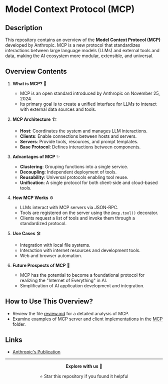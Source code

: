# Model Context Protocol (MCP)

## Description
This repository contains an overview of the **Model Context Protocol (MCP)** developed by Anthropic. MCP is a new protocol that standardizes interactions between large language models (LLMs) and external tools and data, making the AI ecosystem more modular, extensible, and universal.

## Overview Contents
1. **What is MCP?** 🤔
   - MCP is an open standard introduced by Anthropic on November 25, 2024.
   - Its primary goal is to create a unified interface for LLMs to interact with external data sources and tools.

2. **MCP Architecture** 🏗️
   - **Host**: Coordinates the system and manages LLM interactions.
   - **Clients**: Enable connections between hosts and servers.
   - **Servers**: Provide tools, resources, and prompt templates.
   - **Base Protocol**: Defines interactions between components.

3. **Advantages of MCP** ✨
   - **Clustering**: Grouping functions into a single service.
   - **Decoupling**: Independent deployment of tools.
   - **Reusability**: Universal protocols enabling tool reuse.
   - **Unification**: A single protocol for both client-side and cloud-based tools.

4. **How MCP Works** ⚙️
   - LLMs interact with MCP servers via JSON-RPC.
   - Tools are registered on the server using the `@mcp.tool()` decorator.
   - Clients request a list of tools and invoke them through a standardized protocol.

5. **Use Cases** 🛠️
   - Integration with local file systems.
   - Interaction with internet resources and development tools.
   - Web and browser automation.

6. **Future Prospects of MCP** 🚀
   - MCP has the potential to become a foundational protocol for realizing the "Internet of Everything" in AI.
   - Simplification of AI application development and integration.

## How to Use This Overview?
- Review the file [review.md](review.md) for a detailed analysis of MCP.
- Examine examples of MCP server and client implementations in the [MCP](MCP) folder.

## Links
- [Anthropic's Publication](https://www.anthropic.com/news/model-context-protocol  )

---

<div align="center">

**Explore with us 🚀**

⭐ Star this repository if you found it helpful

</div>